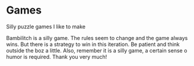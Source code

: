 # Games
Silly puzzle games I like to make

Bambilitch is a silly game. The rules seem to change and the game always wins. But there is a strategy to win in this iteration. Be patient and think outside the boz a little. Also, remember it is a silly game, a certain sense o humor is required. Thank you very much!

